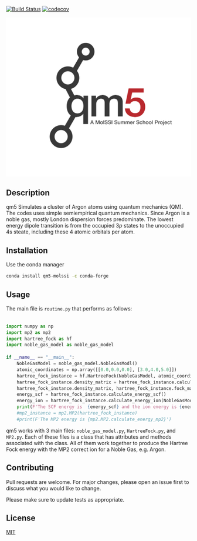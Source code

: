 [//]: # (Badges)
[![Build Status](https://travis-ci.org/b-rousse/HF_and_MP2.svg?branch=master)](https://travis-ci.org/b-rousse/HF_and_MP2)
[![codecov](https://codecov.io/gh/b-rousse/HF_and_MP2/branch/master/graph/badge.svg)](https://codecov.io/gh/b-rousse/HF_and_MP2)

![](qm5.png)


## Description
qm5 Simulates a cluster of Argon atoms using quantum mechanics (QM). The codes uses simple semiempirical quantum mechanics. Since Argon is a noble gas, mostly London dispersion forces predominate. The lowest energy dipole transition is from the occupied $3p$ states to the unoccupied 4s steate, including these 4 atomic orbitals per atom.  


## Installation

Use the conda manager

```bash
conda install qm5-molssi -c conda-forge
```

## Usage

The main file is `routine.py` that performs as follows:

```python

import numpy as np
import mp2 as mp2
import hartree_fock as hf
import noble_gas_model as noble_gas_model

if __name__ == "__main__":
    NobleGasModel = noble_gas_model.NobleGasModl()
    atomic_coordinates = np.array([[0.0,0.0,0.0], [3.0,4.0,5.0]])
    hartree_fock_instance = hf.HartreeFock(NobleGasModel, atomic_coordinates)
    hartree_fock_instance.density_matrix = hartree_fock_instance.calculate_atomic_density_matrix(NobleGasModel)
    hartree_fock_instance.density_matrix, hartree_fock_instance.fock_matrix = hartree_fock_instance.scf_cycle(NobleGasModel)
    energy_scf = hartree_fock_instance.calculate_energy_scf()
    energy_ion = hartree_fock_instance.calculate_energy_ion(NobleGasModel)
    print(F'The SCF energy is  {energy_scf} and the ion energy is {energy_ion} ')
    #mp2_instance = mp2.MP2(hartree_fock_instance)
    #print(F'The MP2 energy is {mp2.MP2.calculate_energy_mp2}')

```

qm5 works with 3 main files: `noble_gas_model.py`, `HartreeFock.py`, and `MP2.py`. Each of these files is a class that has attributes and methods associated with the class. All of them work together to produce the Hartree Fock energy with the MP2 correct    ion for a Noble Gas, e.g. Argon.



## Contributing
Pull requests are welcome. For major changes, please open an issue first to discuss what you would like to change.

Please make sure to update tests as appropriate.

## License
[MIT](https://choosealicense.com/licenses/mit/)
